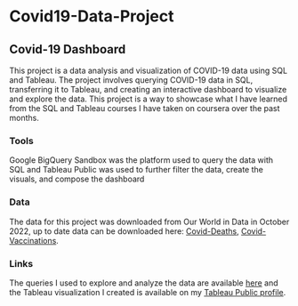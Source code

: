 # Covid19-Data-Project
## Covid-19 Dashboard

This project is a data analysis and visualization of COVID-19 data using SQL and Tableau. The project involves querying COVID-19 data in SQL, transferring it to Tableau, and creating an interactive dashboard to visualize and explore the data. This project is a way to showcase what I have learned from the SQL and Tableau courses I have taken on coursera over the past months.

### Tools
Google BigQuery Sandbox was the platform used to query the data with SQL and Tableau Public was used to further filter the data, create the visuals, and compose the dashboard

### Data
The data for this project was downloaded from Our World in Data in October 2022, up to date data can be downloaded here: [Covid-Deaths](https://ourworldindata.org/covid-deaths), [Covid-Vaccinations](https://ourworldindata.org/covid-vaccinations).

### Links
The queries I used to explore and analyze the data are available [here](https://github.com/ZHowser/Covid19-Data-Project/blob/main/Covid19_Exploration.sql) and the Tableau visualization I created is available on my [Tableau Public profile](https://public.tableau.com/app/profile/zach2412).
